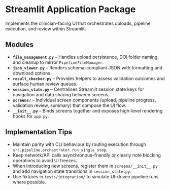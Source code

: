 # Streamlit Application Package

Implements the clinician-facing UI that orchestrates uploads, pipeline execution, and review within Streamlit.

## Modules
- **`file_management.py`** – Handles upload persistence, DOI folder naming, and cleanup to mirror `PipelineFileManager`.
- **`json_viewer.py`** – Renders schema-compliant JSON with formatting and download options.
- **`result_checker.py`** – Provides helpers to assess validation outcomes and surface human review queues.
- **`session_state.py`** – Centralises Streamlit session state keys for navigation and data sharing between screens.
- **`screens/`** – Individual screen components (upload, pipeline progress, validation review, summary) that compose the UI flow.
- **`__init__.py`** – Binds screens together and exposes high-level rendering hooks for `app.py`.

## Implementation Tips
- Maintain parity with CLI behaviour by routing execution through `src.pipeline.orchestrator.run_single_step`.
- Keep network/API calls asynchronous-friendly or clearly note blocking operations to avoid UI freezes.
- When introducing new screens, register them in `screens/__init__.py` and add navigation state transitions in `session_state.py`.
- Use fixtures in `tests/integration/` to simulate UI-driven pipeline runs where possible.

